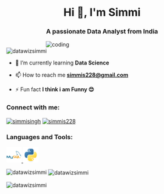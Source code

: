 <h1 align="center">Hi 👋, I'm Simmi</h1>
<h3 align="center">A passionate Data Analyst from India</h3>

<img align="right" alt="coding" width="400" src="https://media.tenor.com/S59bPkT0pqcAAAAC/programming.gif">

<p align="left"> <img src="https://komarev.com/ghpvc/?username=datawizsimmi&label=Profile%20views&color=0e75b6&style=flat" alt="datawizsimmi" /> </p>

- 🌱 I’m currently learning **Data Science**

- 📫 How to reach me **simmis228@gmail.com**

- ⚡ Fun fact **I think i am Funny 😊**

<h3 align="left">Connect with me:</h3>
<p align="left">
<a href="
https://www.linkedin.com/in/simmi-singh02/" target="blank"><img align="center" src="https://raw.githubusercontent.com/rahuldkjain/github-profile-readme-generator/master/src/images/icons/Social/linked-in-alt.svg" alt="simmisingh" height="30" width="40" /></a>
<a href="https://instagram.com/simmis228" target="blank"><img align="center" src="https://raw.githubusercontent.com/rahuldkjain/github-profile-readme-generator/master/src/images/icons/Social/instagram.svg" alt="simmis228" height="30" width="40" /></a>
</p>

<h3 align="left">Languages and Tools:</h3>
<p align="left"> <a href="https://www.mysql.com/" target="_blank" rel="noreferrer"> <img src="https://raw.githubusercontent.com/devicons/devicon/master/icons/mysql/mysql-original-wordmark.svg" alt="mysql" width="40" height="40"/> </a> <a href="https://www.python.org" target="_blank" rel="noreferrer"> <img src="https://raw.githubusercontent.com/devicons/devicon/master/icons/python/python-original.svg" alt="python" width="40" height="40"/> </a> </p>

<p><img align="left" src="https://github-readme-stats.vercel.app/api/top-langs?username=datawizsimmi&show_icons=true&locale=en&layout=compact" alt="datawizsimmi" /></p>

<p>&nbsp;<img align="center" src="https://github-readme-stats.vercel.app/api?username=datawizsimmi&show_icons=true&locale=en" alt="datawizsimmi" /></p>

<p><img align="center" src="https://github-readme-streak-stats.herokuapp.com/?user=datawizsimmi&" alt="datawizsimmi" /></p>
